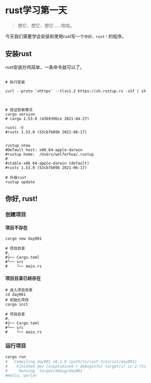 # rust学习第一天

> 想它、想它、想它……哈哈。


今天我们需要学会安装和使用rust写一个`你好，rust！`的程序。

## 安装rust

rust安装炒鸡简单，一条命令就可以了。

```shell

# 执行安装

curl --proto '=https' --tlsv1.2 https://sh.rustup.rs -sSf | sh



# 验证安装情况
cargo version 
# cargo 1.53.0 (4369396ce 2021-04-27)

rustc -V
#rustc 1.53.0 (53cb7b09b 2021-06-17)


rustup show   
#Default host: x86_64-apple-darwin
#rustup home:  /Users/wolferhua/.rustup
#
#stable-x86_64-apple-darwin (default)
#rustc 1.53.0 (53cb7b09b 2021-06-17)

# 升级rust
rustup update 
```




## 你好, rust!

### 创建项目

#### 项目不存在
```shell
cargo new day001

# 项目目录
#.
#├── Cargo.toml
#└── src
#    └── main.rs

```


#### 项目目录已经存在
```shell
# 进入项目目录 
cd day001
# 初始化项目
cargo init

# 项目目录
#.
#├── Cargo.toml
#└── src
#    └── main.rs

```


### 运行项目

```bash
cargo run 
#   Compiling day001 v0.1.0 (path/to/rust-tutorial/day001)
#    Finished dev [unoptimized + debuginfo] target(s) in 2.75s
#     Running `target/debug/day001`
#Hello, world!

```


